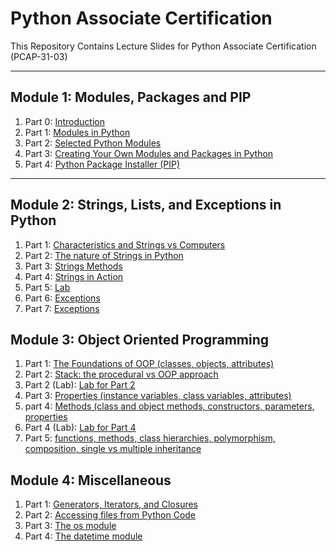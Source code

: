# Python Associate Certification
This Repository Contains Lecture Slides for Python Associate Certification (PCAP-31-03)

<hr>

## Module 1: Modules, Packages and PIP

1. Part 0: [Introduction](https://github.com/ImranNust/Python_Associate_Certification/blob/main/Module1/Module0_Introduction.pdf)
2. Part 1: [Modules in Python](https://github.com/ImranNust/Python_Associate_Certification/blob/main/Module1/Module1_PCAP-31-03_Modules-and-Packages_Part-1.pdf)
3. Part 2: [Selected Python Modules](https://github.com/ImranNust/Python_Associate_Certification/blob/main/Module1/Module1_PCAP-31-03_Modules-and-Packages_Part-2.pdf)
4. Part 3: [Creating Your Own Modules and Packages in Python](https://github.com/ImranNust/Python_Associate_Certification/blob/main/Module1/Module1_PCAP-31-03_Modules-and-Packages_Part-3.pdf)
5. Part 4: [Python Package Installer (PIP)](https://github.com/ImranNust/Python_Associate_Certification/blob/main/Module1/Module1_PCAP-31-03_Modules-and-Packages_Part-4.pdf)

<hr>

## Module 2: Strings, Lists, and Exceptions in Python

1. Part 1: [Characteristics and Strings vs Computers](https://github.com/ImranNust/Python_Associate_Certification/blob/main/Module2/Labs.pdf)
2. Part 2: [The nature of Strings in Python](https://github.com/ImranNust/Python_Associate_Certification/blob/main/Module2/Module2_PCAP-31-03_Part-2.pdf)
3. Part 3: [Strings Methods](https://github.com/ImranNust/Python_Associate_Certification/blob/main/Module2/Module2_PCAP-31-03_Part-3.pdf)
4. Part 4: [Strings in Action](https://github.com/ImranNust/Python_Associate_Certification/blob/main/Module2/Module2_PCAP-31-03_Part-4.pdf)
5. Part 5: [Lab](https://github.com/ImranNust/Python_Associate_Certification/blob/main/Module2/Labs.pdf)
6. Part 6: [Exceptions](https://github.com/ImranNust/Python_Associate_Certification/blob/main/Module2/Module2_PCAP-31-03_Part-6.pdf)
7. Part 7: [Exceptions](https://github.com/ImranNust/Python_Associate_Certification/blob/main/Module2/Module2_PCAP-31-03_Part-7.pdf)



## Module 3: Object Oriented Programming

1. Part 1: [The Foundations of OOP (classes, objects, attributes)](https://github.com/ImranNust/Python_Associate_Certification/blob/main/Module3/Module3_PCAP-31-03_Part-1.pdf)
2. Part 2: [Stack: the procedural vs OOP approach](https://github.com/ImranNust/Python_Associate_Certification/blob/main/Module3/Module3_PCAP-31-03_Part-2.pdf)
3. Part 2 (Lab): [Lab for Part 2](https://github.com/ImranNust/Python_Associate_Certification/blob/main/Module3/LabForModule3Part2.pdf)
3. Part 3: [Properties (instance variables, class variables, attributes)](https://github.com/ImranNust/Python_Associate_Certification/blob/main/Module3/Module3_PCAP-31-03_Part-3.pdf)
4. part 4: [Methods (class and object methods, constructors, parameters, properties](https://github.com/ImranNust/Python_Associate_Certification/blob/main/Module3/Module3_PCAP-31-03_Part-4.pdf)
5. Part 4 (Lab): [Lab for Part 4](https://github.com/ImranNust/Python_Associate_Certification/blob/main/Module3/LabForModule3Part4.pdf)
6. Part 5: [functions, methods, class hierarchies, polymorphism, composition, single vs multiple inheritance](https://github.com/ImranNust/Python_Associate_Certification/blob/main/Module3/Module3_PCAP-31-03_Part-5.pdf)


## Module 4: Miscellaneous

1. Part 1: [Generators, Iterators, and Closures](https://github.com/ImranNust/Python_Associate_Certification/blob/main/Module4/Module4_PCAP-31-03_Part-1.pdf)
2. Part 2: [Accessing files from Python Code](https://github.com/ImranNust/Python_Associate_Certification/blob/main/Module4/Module4_PCAP-31-03_Part-2.pdf)
3. Part 3: [The os module](https://github.com/ImranNust/Python_Associate_Certification/blob/main/Module4/Module4_PCAP-31-03_Part-3.pdf)
4. Part 4: [The datetime module](https://github.com/ImranNust/Python_Associate_Certification/blob/main/Module4/Module4_PCAP-31-03_Part-4.pdf)


